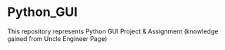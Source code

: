 # Python_GUI
This repository represents Python GUI  Project &amp; Assignment (knowledge gained from Uncle Engineer Page)
